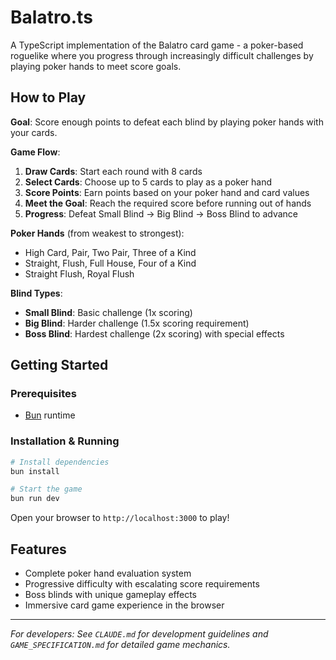 # Balatro.ts

A TypeScript implementation of the Balatro card game - a poker-based roguelike where you progress through increasingly difficult challenges by playing poker hands to meet score goals.

## How to Play

**Goal**: Score enough points to defeat each blind by playing poker hands with your cards.

**Game Flow**:
1. **Draw Cards**: Start each round with 8 cards
2. **Select Cards**: Choose up to 5 cards to play as a poker hand
3. **Score Points**: Earn points based on your poker hand and card values
4. **Meet the Goal**: Reach the required score before running out of hands
5. **Progress**: Defeat Small Blind → Big Blind → Boss Blind to advance

**Poker Hands** (from weakest to strongest):
- High Card, Pair, Two Pair, Three of a Kind
- Straight, Flush, Full House, Four of a Kind
- Straight Flush, Royal Flush

**Blind Types**:
- **Small Blind**: Basic challenge (1x scoring)
- **Big Blind**: Harder challenge (1.5x scoring requirement)
- **Boss Blind**: Hardest challenge (2x scoring) with special effects

## Getting Started

### Prerequisites
- [Bun](https://bun.sh) runtime

### Installation & Running
```bash
# Install dependencies
bun install

# Start the game
bun run dev
```

Open your browser to `http://localhost:3000` to play!

## Features

- Complete poker hand evaluation system
- Progressive difficulty with escalating score requirements
- Boss blinds with unique gameplay effects
- Immersive card game experience in the browser

---

*For developers: See `CLAUDE.md` for development guidelines and `GAME_SPECIFICATION.md` for detailed game mechanics.*